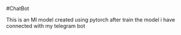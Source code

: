 #  C h a t B o t

This is an Ml model created using pytorch after train the model i have connected with my telegram bot
 
 
